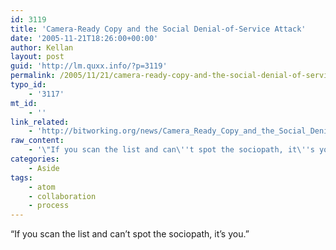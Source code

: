 ```yaml
---
id: 3119
title: 'Camera-Ready Copy and the Social Denial-of-Service Attack'
date: '2005-11-21T18:26:00+00:00'
author: Kellan
layout: post
guid: 'http://lm.quxx.info/?p=3119'
permalink: /2005/11/21/camera-ready-copy-and-the-social-denial-of-service-attack/
typo_id:
    - '3117'
mt_id:
    - ''
link_related:
    - 'http://bitworking.org/news/Camera_Ready_Copy_and_the_Social_Denial_of_Service_Attack'
raw_content:
    - '\"If you scan the list and can\''t spot the sociopath, it\''s you.\"'
categories:
    - Aside
tags:
    - atom
    - collaboration
    - process
---
```


“If you scan the list and can’t spot the sociopath, it’s you.”